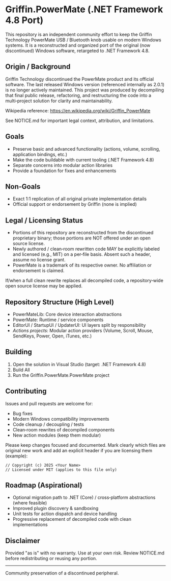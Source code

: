 ﻿# Griffin.PowerMate (.NET Framework 4.8 Port)

This repository is an independent community effort to keep the Griffin Technology PowerMate USB / Bluetooth knob usable on modern Windows systems. It is a reconstructed and organized port of the original (now discontinued) Windows software, retargeted to .NET Framework 4.8.

## Origin / Background
Griffin Technology discontinued the PowerMate product and its official software. The last released Windows version (referenced internally as 2.0.1) is no longer actively maintained. This project was produced by decompiling that final public release, refactoring, and restructuring the code into a multi‑project solution for clarity and maintainability.

Wikipedia reference: https://en.wikipedia.org/wiki/Griffin_PowerMate

See NOTICE.md for important legal context, attribution, and limitations.

## Goals
- Preserve basic and advanced functionality (actions, volume, scrolling, application bindings, etc.)
- Make the code buildable with current tooling (.NET Framework 4.8)
- Separate concerns into modular action libraries
- Provide a foundation for fixes and enhancements

## Non‑Goals
- Exact 1:1 replication of all original private implementation details
- Official support or endorsement by Griffin (none is implied)

## Legal / Licensing Status
- Portions of this repository are reconstructed from the discontinued proprietary binary; those portions are NOT offered under an open source license.
- Newly authored / clean‑room rewritten code MAY be explicitly labeled and licensed (e.g., MIT) on a per‑file basis. Absent such a header, assume no license grant.
- PowerMate is a trademark of its respective owner. No affiliation or endorsement is claimed.

If/when a full clean rewrite replaces all decompiled code, a repository‑wide open source license may be applied.

## Repository Structure (High Level)
- PowerMateLib: Core device interaction abstractions
- PowerMate: Runtime / service components
- EditorUI / StartupUI / UpdaterUI: UI layers split by responsibility
- *Actions projects*: Modular action providers (Volume, Scroll, Mouse, SendKeys, Power, Open, iTunes, etc.)

## Building
1. Open the solution in Visual Studio (target: .NET Framework 4.8)
2. Build All
3. Run the Griffin.PowerMate.PowerMate project

## Contributing
Issues and pull requests are welcome for:
- Bug fixes
- Modern Windows compatibility improvements
- Code cleanup / decoupling / tests
- Clean‑room rewrites of decompiled components
- New action modules (keep them modular)

Please keep changes focused and documented. Mark clearly which files are original new work and add an explicit header if you are licensing them (example):
```
// Copyright (c) 2025 <Your Name>
// Licensed under MIT (applies to this file only)
```

## Roadmap (Aspirational)
- Optional migration path to .NET (Core) / cross‑platform abstractions (where feasible)
- Improved plugin discovery & sandboxing
- Unit tests for action dispatch and device handling
- Progressive replacement of decompiled code with clean implementations

## Disclaimer
Provided "as is" with no warranty. Use at your own risk. Review NOTICE.md before redistributing or reusing any portion.

---
Community preservation of a discontinued peripheral.